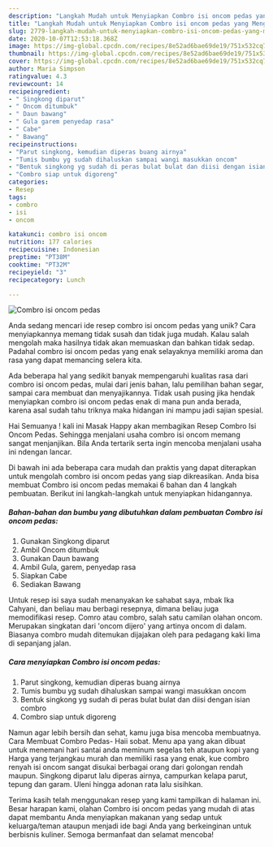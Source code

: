 ```yaml
---
description: "Langkah Mudah untuk Menyiapkan Combro isi oncom pedas yang Menggugah Selera"
title: "Langkah Mudah untuk Menyiapkan Combro isi oncom pedas yang Menggugah Selera"
slug: 2779-langkah-mudah-untuk-menyiapkan-combro-isi-oncom-pedas-yang-menggugah-selera
date: 2020-10-07T12:53:18.368Z
image: https://img-global.cpcdn.com/recipes/8e52ad6bae69de19/751x532cq70/combro-isi-oncom-pedas-foto-resep-utama.jpg
thumbnail: https://img-global.cpcdn.com/recipes/8e52ad6bae69de19/751x532cq70/combro-isi-oncom-pedas-foto-resep-utama.jpg
cover: https://img-global.cpcdn.com/recipes/8e52ad6bae69de19/751x532cq70/combro-isi-oncom-pedas-foto-resep-utama.jpg
author: Maria Simpson
ratingvalue: 4.3
reviewcount: 14
recipeingredient:
- " Singkong diparut"
- " Oncom ditumbuk"
- " Daun bawang"
- " Gula garem penyedap rasa"
- " Cabe"
- " Bawang"
recipeinstructions:
- "Parut singkong, kemudian diperas buang airnya"
- "Tumis bumbu yg sudah dihaluskan sampai wangi masukkan oncom"
- "Bentuk singkong yg sudah di peras bulat bulat dan diisi dengan isian combro"
- "Combro siap untuk digoreng"
categories:
- Resep
tags:
- combro
- isi
- oncom

katakunci: combro isi oncom 
nutrition: 177 calories
recipecuisine: Indonesian
preptime: "PT38M"
cooktime: "PT32M"
recipeyield: "3"
recipecategory: Lunch

---
```



![Combro isi oncom pedas](https://img-global.cpcdn.com/recipes/8e52ad6bae69de19/751x532cq70/combro-isi-oncom-pedas-foto-resep-utama.jpg)

Anda sedang mencari ide resep combro isi oncom pedas yang unik? Cara menyiapkannya memang tidak susah dan tidak juga mudah. Kalau salah mengolah maka hasilnya tidak akan memuaskan dan bahkan tidak sedap. Padahal combro isi oncom pedas yang enak selayaknya memiliki aroma dan rasa yang dapat memancing selera kita.

Ada beberapa hal yang sedikit banyak mempengaruhi kualitas rasa dari combro isi oncom pedas, mulai dari jenis bahan, lalu pemilihan bahan segar, sampai cara membuat dan menyajikannya. Tidak usah pusing jika hendak menyiapkan combro isi oncom pedas enak di mana pun anda berada, karena asal sudah tahu triknya maka hidangan ini mampu jadi sajian spesial.

Hai Semuanya ! kali ini Masak Happy akan membagikan Resep Combro Isi Oncom Pedas. Sehingga menjalani usaha combro isi oncom memang sangat menjanjikan. Bila Anda tertarik serta ingin mencoba menjalani usaha ini ndengan lancar.


Di bawah ini ada beberapa cara mudah dan praktis yang dapat diterapkan untuk mengolah combro isi oncom pedas yang siap dikreasikan. Anda bisa membuat Combro isi oncom pedas memakai 6 bahan dan 4 langkah pembuatan. Berikut ini langkah-langkah untuk menyiapkan hidangannya.

<!--inarticleads1-->

##### Bahan-bahan dan bumbu yang dibutuhkan dalam pembuatan Combro isi oncom pedas:

1. Gunakan  Singkong diparut
1. Ambil  Oncom ditumbuk
1. Gunakan  Daun bawang
1. Ambil  Gula, garem, penyedap rasa
1. Siapkan  Cabe
1. Sediakan  Bawang


Untuk resep isi saya sudah menanyakan ke sahabat saya, mbak Ika Cahyani, dan beliau mau berbagi resepnya, dimana beliau juga memodifikasi resep. Comro atau combro, salah satu camilan olahan oncom. Merupakan singkatan dari &#39;oncom dijero&#39; yang artinya oncom di dalam. Biasanya combro mudah ditemukan dijajakan oleh para pedagang kaki lima di sepanjang jalan. 

<!--inarticleads2-->

##### Cara menyiapkan Combro isi oncom pedas:

1. Parut singkong, kemudian diperas buang airnya
1. Tumis bumbu yg sudah dihaluskan sampai wangi masukkan oncom
1. Bentuk singkong yg sudah di peras bulat bulat dan diisi dengan isian combro
1. Combro siap untuk digoreng


Namun agar lebih bersih dan sehat, kamu juga bisa mencoba membuatnya. Cara Membuat Combro Pedas- Haii sobat. Menu apa yang akan dibuat untuk menemani hari santai anda meminum segelas teh ataupun kopi yang Harga yang terjangkau murah dan memiliki rasa yang enak, kue combro renyah isi oncom sangat disukai berbagai orang dari golongan rendah maupun. Singkong diparut lalu diperas airnya, campurkan kelapa parut, tepung dan garam. Uleni hingga adonan rata lalu sisihkan. 

Terima kasih telah menggunakan resep yang kami tampilkan di halaman ini. Besar harapan kami, olahan Combro isi oncom pedas yang mudah di atas dapat membantu Anda menyiapkan makanan yang sedap untuk keluarga/teman ataupun menjadi ide bagi Anda yang berkeinginan untuk berbisnis kuliner. Semoga bermanfaat dan selamat mencoba!
